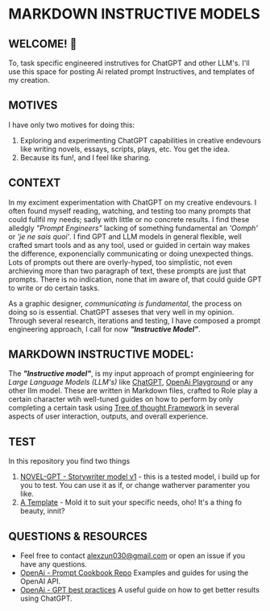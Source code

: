 # MARKDOWN INSTRUCTIVE MODELS

## WELCOME! 👋
To, task specific engineered instrutives for ChatGPT and other LLM's. I'll use this space for posting Ai related prompt Instructives, and templates of my creation.

## MOTIVES
I have only two motives for doing this:
1. Exploring and experimenting ChatGPT capabilities in creative endevours like writing novels, essays, scripts, plays, etc. You get the idea.
2. Because its fun!, and I feel like sharing.


## CONTEXT
In my exciment experimentation with ChatGPT on my creative endevours. I often found myself reading, watching, and testing too many prompts that could fullfil my needs; sadly with little or no concrete results. I find these alledgly _"Prompt Engineers"_ lacking of something fundamental an _'Oomph'_ or _'je ne sais quoi'_. I find GPT and LLM models in general flexible, well crafted smart tools and as any tool, used or guided in certain way makes the difference, exponencially communicating or doing unexpected things. Lots of prompts out there are overly-hyped, too simplistic, not even archieving more than two paragraph of text, these prompts are just that prompts. There is no indication, none that im aware of, that could guide GPT to write or do certain tasks. 

As a graphic designer, _communicating is fundamental_, the process on doing so is essential. ChatGPT asseses that very well in my opinion.
Through several research, iterations and testing, I have composed a prompt engineering approach, I call for now ***"Instructive Model"***.


## MARKDOWN INSTRUCTIVE MODEL:
The ***"Instructive model"***, is my input approach of prompt enginieering for _Large Language Models (LLM's)_ like [ChatGPT](https://chat.openai.com/), [OpenAi Playground](https://platform.openai.com/playground) or any other llm model.
These are written in Markdown files, crafted to Role play a certain character wtih well-tuned guides on how to perform by only completing a certain task using [Tree of thought Framework](https://github.com/princeton-nlp/tree-of-thought-llm) in several aspects of user interaction, outputs, and overall experience.


## TEST
In this repository you find two things
1. [NOVEL-GPT - Storywriter model v1]() - this is a tested model, i build up for you to test. You can use it as if, or change watherver paramenter you like.
2. [A Template]() - Mold it to suit your specific needs, oho! It's a thing fo beauty, innit? 


## QUESTIONS & RESOURCES
- Feel free to contact [alexzun030@gmail.com](alexzun030@gmail.com) or open an issue if you have any questions.
- [OpenAi - Prompt Cookbook Repo](https://github.com/openai/openai-cookbook#prompting-libraries--tools) Examples and guides for using the OpenAI API.
- [OpenAi - GPT best practices](https://platform.openai.com/docs/guides/gpt-best-practices) A useful guide on how to get better results using ChatGPT.
